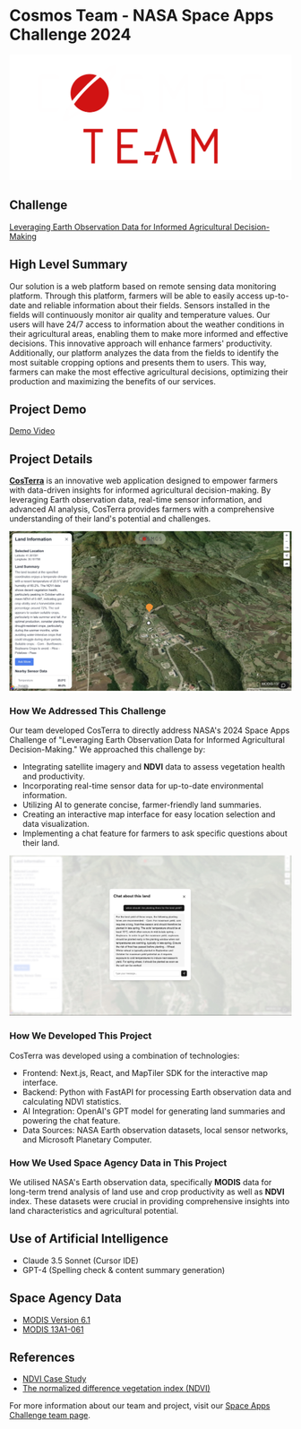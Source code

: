 # **Cosmos Team** - NASA Space Apps Challenge 2024

![](./content/cosmos.png)

## Challenge
[Leveraging Earth Observation Data for Informed Agricultural Decision-Making](https://www.spaceappschallenge.org/nasa-space-apps-2024/challenges/leveraging-earth-observation-data-for-informed-agricultural-decision-making/)

## High Level Summary
Our solution is a web platform based on remote sensing data monitoring platform. Through this platform, farmers will be able to easily access up-to-date and reliable information about their fields. Sensors installed in the fields will continuously monitor air quality and temperature values. Our users will have 24/7 access to information about the weather conditions in their agricultural areas, enabling them to make more informed and effective decisions. This innovative approach will enhance farmers' productivity. Additionally, our platform analyzes the data from the fields to identify the most suitable cropping options and presents them to users. This way, farmers can make the most effective agricultural decisions, optimizing their production and maximizing the benefits of our services.

## Project Demo
[Demo Video](https://www.loom.com/share/b73295bb47fe4d069b54b978083b7b15?sid=964782aa-a640-43e0-a1f2-24ee1789e11c)

## Project Details

[**CosTerra**](https://costerra.co) is an innovative web application designed to empower farmers with data-driven insights for informed agricultural decision-making. By leveraging Earth observation data, real-time sensor information, and advanced AI analysis, CosTerra provides farmers with a comprehensive understanding of their land's potential and challenges.

![](./content/map_demo.jpeg)

### How We Addressed This Challenge

Our team developed CosTerra to directly address NASA's 2024 Space Apps Challenge of "Leveraging Earth Observation Data for Informed Agricultural Decision-Making." We approached this challenge by:

- Integrating satellite imagery and **NDVI** data to assess vegetation health and productivity.
- Incorporating real-time sensor data for up-to-date environmental information.
- Utilizing AI to generate concise, farmer-friendly land summaries.
- Creating an interactive map interface for easy location selection and data visualization.
- Implementing a chat feature for farmers to ask specific questions about their land.

![](./content/chat_demo.jpeg)

### How We Developed This Project

CosTerra was developed using a combination of technologies:

- Frontend: Next.js, React, and MapTiler SDK for the interactive map interface.
- Backend: Python with FastAPI for processing Earth observation data and calculating NDVI statistics.
- AI Integration: OpenAI's GPT model for generating land summaries and powering the chat feature.
- Data Sources: NASA Earth observation datasets, local sensor networks, and Microsoft Planetary Computer.

### How We Used Space Agency Data in This Project

We utilised NASA's Earth observation data, specifically **MODIS** data for long-term trend analysis of land use and crop productivity as well as **NDVI** index. These datasets were crucial in providing comprehensive insights into land characteristics and agricultural potential.

## Use of Artificial Intelligence

- Claude 3.5 Sonnet (Cursor IDE)
- GPT-4 (Spelling check & content summary generation)

## Space Agency Data

- [MODIS Version 6.1](https://planetarycomputer.microsoft.com/dataset/group/modis)
- [MODIS 13A1-061](https://planetarycomputer.microsoft.com/dataset/modis-13A1-061)

## References

- [NDVI Case Study](https://www.sciencedirect.com/science/article/pii/S1877050915019444?via%3Dihub)
- [The normalized difference vegetation index (NDVI)](https://www.ncbi.nlm.nih.gov/pmc/articles/PMC9758424/)


For more information about our team and project, visit our [Space Apps Challenge team page](https://www.spaceappschallenge.org/nasa-space-apps-2024/find-a-team/cosmos-team/?tab=project).